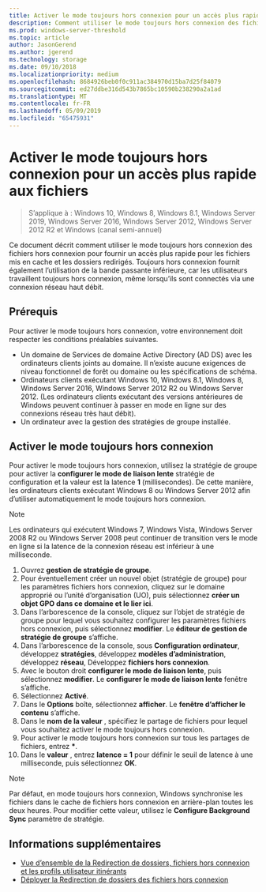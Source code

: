 ```yaml
---
title: Activer le mode toujours hors connexion pour un accès plus rapide aux fichiers
description: Comment utiliser le mode toujours hors connexion des fichiers hors connexion pour fournir un accès plus rapide pour les fichiers mis en cache et les dossiers redirigés.
ms.prod: windows-server-threshold
ms.topic: article
author: JasonGerend
ms.author: jgerend
ms.technology: storage
ms.date: 09/10/2018
ms.localizationpriority: medium
ms.openlocfilehash: 8684926beb0f0c911ac384970d15ba7d25f84079
ms.sourcegitcommit: ed27ddbe316d543b7865bc10590b238290a2a1ad
ms.translationtype: MT
ms.contentlocale: fr-FR
ms.lasthandoff: 05/09/2019
ms.locfileid: "65475931"
---
```

# <a name="enable-always-offline-mode-for-faster-access-to-files"></a>Activer le mode toujours hors connexion pour un accès plus rapide aux fichiers

>S’applique à : Windows 10, Windows 8, Windows 8.1, Windows Server 2019, Windows Server 2016, Windows Server 2012, Windows Server 2012 R2 et Windows (canal semi-annuel)

Ce document décrit comment utiliser le mode toujours hors connexion des fichiers hors connexion pour fournir un accès plus rapide pour les fichiers mis en cache et les dossiers redirigés. Toujours hors connexion fournit également l’utilisation de la bande passante inférieure, car les utilisateurs travaillent toujours hors connexion, même lorsqu’ils sont connectés via une connexion réseau haut débit.

## <a name="prerequisites"></a>Prérequis

Pour activer le mode toujours hors connexion, votre environnement doit respecter les conditions préalables suivantes.

- Un domaine de Services de domaine Active Directory (AD DS) avec les ordinateurs clients joints au domaine. Il n’existe aucune exigences de niveau fonctionnel de forêt ou domaine ou les spécifications de schéma.
- Ordinateurs clients exécutant Windows 10, Windows 8.1, Windows 8, Windows Server 2016, Windows Server 2012 R2 ou Windows Server 2012. (Les ordinateurs clients exécutant des versions antérieures de Windows peuvent continuer à passer en mode en ligne sur des connexions réseau très haut débit).
- Un ordinateur avec la gestion des stratégies de groupe installée.

## <a name="enable-always-offline-mode"></a>Activer le mode toujours hors connexion

Pour activer le mode toujours hors connexion, utilisez la stratégie de groupe pour activer la **configurer le mode de liaison lente** stratégie de configuration et la valeur est la latence **1** (millisecondes). De cette manière, les ordinateurs clients exécutant Windows 8 ou Windows Server 2012 afin d’utiliser automatiquement le mode toujours hors connexion.

>[!NOTE]
>Les ordinateurs qui exécutent Windows 7, Windows Vista, Windows Server 2008 R2 ou Windows Server 2008 peut continuer de transition vers le mode en ligne si la latence de la connexion réseau est inférieur à une milliseconde.

1. Ouvrez **gestion de stratégie de groupe**.
2. Pour éventuellement créer un nouvel objet (stratégie de groupe) pour les paramètres fichiers hors connexion, cliquez sur le domaine approprié ou l’unité d’organisation (UO), puis sélectionnez **créer un objet GPO dans ce domaine et le lier ici**.
3. Dans l’arborescence de la console, cliquez sur l’objet de stratégie de groupe pour lequel vous souhaitez configurer les paramètres fichiers hors connexion, puis sélectionnez **modifier**. Le **éditeur de gestion de stratégie de groupe** s’affiche.
4. Dans l’arborescence de la console, sous **Configuration ordinateur**, développez **stratégies**, développez **modèles d’administration**, développez **réseau**, Développez **fichiers hors connexion**.
5. Avec le bouton droit **configurer le mode de liaison lente**, puis sélectionnez **modifier**. Le **configurer le mode de liaison lente** fenêtre s’affiche.
6. Sélectionnez **Activé**.
7. Dans le **Options** boîte, sélectionnez **afficher**. Le **fenêtre d’afficher le contenu** s’affiche.
8. Dans le **nom de la valeur** , spécifiez le partage de fichiers pour lequel vous souhaitez activer le mode toujours hors connexion.
9. Pour activer le mode toujours hors connexion sur tous les partages de fichiers, entrez **\***.
10. Dans le **valeur** , entrez **latence = 1** pour définir le seuil de latence à une milliseconde, puis sélectionnez **OK**.

>[!NOTE]
>Par défaut, en mode toujours hors connexion, Windows synchronise les fichiers dans le cache de fichiers hors connexion en arrière-plan toutes les deux heures. Pour modifier cette valeur, utilisez le **Configure Background Sync** paramètre de stratégie.

## <a name="more-information"></a>Informations supplémentaires

* [Vue d’ensemble de la Redirection de dossiers, fichiers hors connexion et les profils utilisateur itinérants](folder-redirection-rup-overview.md)
* [Déployer la Redirection de dossiers des fichiers hors connexion](deploy-folder-redirection.md)